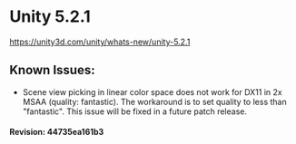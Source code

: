 # Unity 5.2.1
https://unity3d.com/unity/whats-new/unity-5.2.1

## Known Issues:

<ul>
<li>Scene view picking in linear color space does not work for DX11 in 2x MSAA (quality: fantastic). The workaround is to set quality to less than "fantastic". This issue will be fixed in a future patch release.</li>
</ul>

#### Revision: 44735ea161b3
